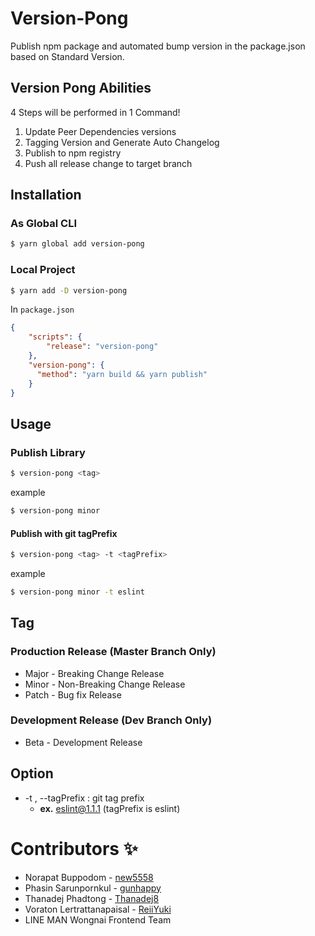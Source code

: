 # Version-Pong

Publish npm package and automated bump version in the package.json based on Standard Version.

## Version Pong Abilities

4 Steps will be performed in 1 Command!

1. Update Peer Dependencies versions
2. Tagging Version and Generate Auto Changelog
3. Publish to npm registry
4. Push all release change to target branch

## Installation

### As Global CLI

```bash
$ yarn global add version-pong
```

### Local Project

```bash
$ yarn add -D version-pong
```

In `package.json`

```json
{
    "scripts": {
        "release": "version-pong"
    },
    "version-pong": {
      "method": "yarn build && yarn publish"
    }
}
```

## Usage

### Publish Library

```bash
$ version-pong <tag>
```

example

```bash
$ version-pong minor
```

#### Publish with git tagPrefix

```bash
$ version-pong <tag> -t <tagPrefix>
```

example

```bash
$ version-pong minor -t eslint
```

## Tag

### Production Release (Master Branch Only)

* Major - Breaking Change Release
* Minor - Non-Breaking Change Release
* Patch - Bug fix Release

### Development Release (Dev Branch Only)

* Beta - Development Release

## Option

- -t , --tagPrefix : git tag prefix
  - **ex.** eslint@1.1.1 (tagPrefix is eslint)


# Contributors ✨

* Norapat Buppodom - [new5558](https://github.com/new5558)
* Phasin Sarunpornkul - [gunhappy](https://github.com/gunhappy)
* Thanadej Phadtong - [Thanadej8](https://github.com/Thanadej8)
* Voraton Lertrattanapaisal - [ReiiYuki](https://github.com/ReiiYuki)
* LINE MAN Wongnai Frontend Team
